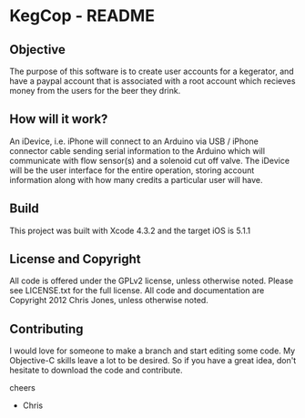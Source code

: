 # KegCop - README

## Objective
The purpose of this software is to create user accounts for a kegerator, and have a paypal account that is associated with a root account which recieves money from the users for the beer they drink.

## How will it work?
An iDevice, i.e. iPhone will connect to an Arduino via USB / iPhone connector cable sending serial information to the Arduino which will communicate with flow sensor(s) and a solenoid cut off valve.  The iDevice will be the user interface for the entire operation, storing account information along with how many credits a particular user will have.

## Build
This project was built with Xcode 4.3.2 and the target iOS is 5.1.1

## License and Copyright
All code is offered under the GPLv2 license, unless otherwise noted.  Please see LICENSE.txt for
the full license.  All code and documentation are Copyright 2012 Chris Jones, unless otherwise
noted.

## Contributing
I would love for someone to make a branch and start editing some code.  My Objective-C skills leave
a lot to be desired.  So if you have a great idea, don't hesitate to download the code and
contribute.

cheers
- Chris
